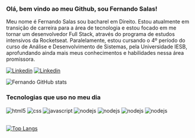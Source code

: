 ### Olá, bem vindo ao meu Github, sou Fernando Salas!

Meu nome é Fernando Salas sou bacharel em Direito. Estou atualmente em transição de carreira para a área de tecnologia e estou focado em me tornar um desenvolvedor Full Stack, através do programa de estudos intensivos da Rocketseat. Paralelamente, estou cursando o 4º período do curso de Análise e Desenvolvimento de Sistemas, pela Universidade IESB, aprofundando ainda mais meus conhecimentos e habilidades nessa área promissora.


[![Linkedin](    https://img.shields.io/badge/LinkedIn-0077B5?style=for-the-badge&logo=linkedin&logoColor=white)](https://www.linkedin.com/in/salas-fernando/)
[![Linkedin](https://img.shields.io/badge/Instagram-E4405F?style=for-the-badge&logo=instagram&logoColor=white)](https://www.instagram.com/fernando_salas9/)

![Fernando GitHub stats](https://github-readme-stats.vercel.app/api?username=Salasfernando&show_icons=true&theme=dracula)

### Tecnologias que uso no meu dia

<div>
    <img align="center" alt="html5" src="https://img.shields.io/badge/HTML5-E34F26?style=for-the-badge&logo=html5&logoColor=white" />
    <img align="center" alt="css" src="https://img.shields.io/badge/CSS3-1572B6?style=for-the-badge&logo=css3&logoColor=white" />
    <img align="center" alt="javascript" src="https://img.shields.io/badge/JavaScript-F7DF1E?style=for-the-badge&logo=javascript&logoColor=black" />
    <img align="center" alt="nodejs" src="https://img.shields.io/badge/Node.js-43853D?style=for-the-badge&logo=node.js&logoColor=white" />
    <img align="center" alt="nodejs" src="https://img.shields.io/badge/GitHub-100000?style=for-the-badge&logo=github&logoColor=white" />
    <img align="center" alt="nodejs" src="https://img.shields.io/badge/GIT-E44C30?style=for-the-badge&logo=git&logoColor=white" />
    <img align="center" alt="nodejs" src="https://img.shields.io/badge/Figma-F24E1E?style=for-the-badge&logo=figma&logoColor=purple" />
</div><br>

[![Top Langs](https://github-readme-stats.vercel.app/api/top-langs/?username=Salasfernando)](https://github.com/Salasfernando/github-readme-stats)

